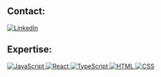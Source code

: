 ## **Contact:**
<a href="https://www.linkedin.com/in/tibor-bezdan">
<img alt="LinkedIn" src="https://img.shields.io/badge/-LinkedIn-0A66C2?logo=linkedin&logoColor=white&style=flat" />
</a>

## **Expertise:**
<a href="#">
<img alt="JavaScript" src="https://img.shields.io/badge/-JavaScrip-F7DF1E?logo=javascript&logoColor=black&style=flat" />
</a>          
<a href="#">
<img alt="React" src="https://img.shields.io/badge/-React-61DAFB?logo=react&logoColor=black&style=flat" />
</a>
<a href="#">
<img alt="TypeScript" src="https://img.shields.io/badge/-TypeScript-3178C6?logo=typescript&logoColor=black&style=flat" />
</a>
<a href="#">
<img alt="HTML" src="https://img.shields.io/badge/-HTML-E34F26?logo=html5&logoColor=black&style=flat" />
</a>
<a href="#">
<img alt="CSS" src="https://img.shields.io/badge/-CSS-1572B6?logo=css3&logoColor=black&style=flat" />
</a>
